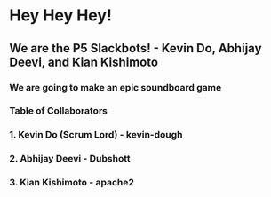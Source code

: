 # Hey Hey Hey!
## We are the P5 Slackbots!  -  Kevin Do, Abhijay Deevi, and Kian Kishimoto
### We are going to make an epic soundboard game

### Table of Collaborators
### 1. Kevin Do (Scrum Lord) - kevin-dough
### 2. Abhijay Deevi - Dubshott
### 3. Kian Kishimoto - apache2
